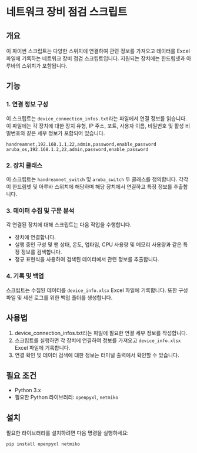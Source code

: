 # 네트워크 장비 점검 스크립트

## 개요
이 파이썬 스크립트는 다양한 스위치에 연결하여 관련 정보를 가져오고 데이터를 Excel 파일에 기록하는 네트워크 장비 점검 스크립트입니다.
지원되는 장치에는 한드림넷과 아루바의 스위치가 포함됩니다.

## 기능

### 1. 연결 정보 구성
이 스크립트는 `device_connection_infos.txt`라는 파일에서 연결 정보를 읽습니다. 이 파일에는 각 장치에 대한 장치 유형, IP 주소, 포트, 사용자 이름, 비밀번호 및 활성 비밀번호와 같은 세부 정보가 포함되어 있습니다.
```plaintext
handreamnet,192.168.1.1,22,admin,password,enable_password
aruba_os,192.168.1.2,22,admin,password,enable_password
```

### 2. 장치 클래스
이 스크립트는 `handreamnet_switch` 및 `aruba_switch` 두 클래스를 정의합니다. 각각이 한드림넷 및 아루바 스위치에 해당하며 해당 장치에서 연결하고 특정 정보를 추출합니다.

### 3. 데이터 수집 및 구문 분석
각 연결된 장치에 대해 스크립트는 다음 작업을 수행합니다.
- 장치에 연결합니다.
- 실행 중인 구성 및 팬 상태, 온도, 업타임, CPU 사용량 및 메모리 사용량과 같은 특정 정보를 검색합니다.
- 정규 표현식을 사용하여 검색된 데이터에서 관련 정보를 추출합니다.

### 4. 기록 및 백업
스크립트는 수집된 데이터를 `device_info.xlsx` Excel 파일에 기록합니다. 또한 구성 파일 및 세션 로그를 위한 백업 폴더를 생성합니다.

## 사용법
1. device_connection_infos.txt라는 파일에 필요한 연결 세부 정보를 작성합니다.
2. 스크립트를 실행하면 각 장치에 연결하여 정보를 가져오고 `device_info.xlsx` Excel 파일에 기록합니다.
3. 연결 확인 및 데이터 검색에 대한 정보는 터미널 출력에서 확인할 수 있습니다.

## 필요 조건
- Python 3.x
- 필요한 Python 라이브러리: `openpyxl`, `netmiko`

## 설치
필요한 라이브러리를 설치하려면 다음 명령을 실행하세요:
```bash
pip install openpyxl netmiko
```
